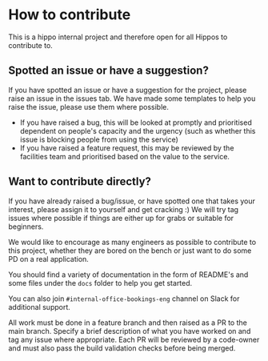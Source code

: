 # How to contribute

This is a hippo internal project and therefore open for all Hippos to contribute to.

## Spotted an issue or have a suggestion?

If you have spotted an issue or have a suggestion for the project, please raise an issue in the issues tab.
We have made some templates to help you raise the issue, please use them where possible.

- If you have raised a bug, this will be looked at promptly and prioritised dependent on people's capacity and the urgency
  (such as whether this issue is blocking people from using the service)
- If you have raised a feature request, this may be reviewed by the facilities team and prioritised based on the value to the service.

## Want to contribute directly?

If you have already raised a bug/issue, or have spotted one that takes your interest, please assign it to yourself and get cracking :)
We will try tag issues where possible if things are either up for grabs or suitable for beginners.

We would like to encourage as many engineers as possible to contribute to this project, whether they are bored on the bench
or just want to do some PD on a real application.

You should find a variety of documentation in the form of README's and some files under the `docs` folder to help you get started.

You can also join `#internal-office-bookings-eng` channel on Slack for additional support.

All work must be done in a feature branch and then raised as a PR to the main branch.
Specify a brief description of what you have worked on and tag any issue where appropriate.
Each PR will be reviewed by a code-owner and must also pass the build validation checks before being merged.
